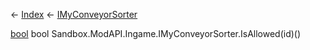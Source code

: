 ← [Index](Api-Index) ← [IMyConveyorSorter](Sandbox.ModAPI.Ingame.IMyConveyorSorter)

[bool](System.Boolean) bool Sandbox.ModAPI.Ingame.IMyConveyorSorter.IsAllowed(id)()